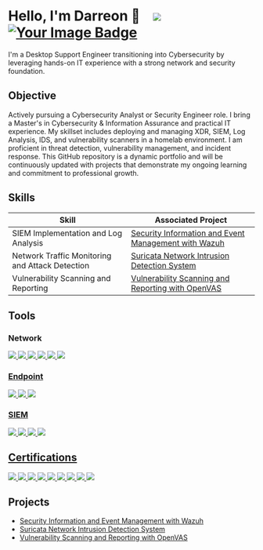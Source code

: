 # Hello, I'm Darreon 👋 &nbsp;&nbsp; <a href="https://www.linkedin.com/in/darreon-phillips-"><img src="https://img.shields.io/badge/-LinkedIn-0072b1?&style=for-the-badge&logo=linkedin&logoColor=white" /></a> &nbsp;&nbsp; <a href="https://tryhackme.com/p/dphil97"><img src="https://tryhackme-badges.s3.amazonaws.com/dphil97.png" alt="Your Image Badge" /></a>

I'm a Desktop Support Engineer transitioning into Cybersecurity by leveraging hands-on IT experience with a strong network and security foundation.

## Objective

Actively pursuing a Cybersecurity Analyst or Security Engineer role. I bring a Master's in Cybersecurity & Information Assurance and practical IT experience. My skillset includes deploying and managing XDR, SIEM, Log Analysis, IDS, and vulnerability scanners in a homelab environment. I am proficient in threat detection, vulnerability management, and incident response. This GitHub repository is a dynamic portfolio and will be continuously updated with projects that demonstrate my ongoing learning and commitment to professional growth.

## Skills

| Skill                                         | Associated Project         |
|-----------------------------------------------|----------------------------|
| SIEM Implementation and Log Analysis          | <a href="https://github.com/DaPhilll/Wazuh-Deployment">Security Information and Event Management with Wazuh</a>|
| Network Traffic Monitoring and Attack Detection | <a href="https://github.com/DaPhilll/Suricata-Network-Intrusion-Detection-System">Suricata Network Intrusion Detection System</a>|
| Vulnerability Scanning and Reporting         | <a href="https://github.com/DaPhilll/Vulnerability-Scanning-and-Reporting-with-OpenVAS">Vulnerability Scanning and Reporting with OpenVAS</a>|


## Tools

### Network
<div>
    <a href="https://www.wireshark.org/" target="_blank">
        <img src="https://img.shields.io/badge/-Wireshark-0077CC?&style=for-the-badge&logo=Wireshark&logoColor=white" />
    <a href="https://suricata.io/" target="_blank">
        <img src="https://img.shields.io/badge/-Suricata-ff6600?&style=for-the-badge&logo=Suricata&logoColor=white" />
    <a href="https://www.rapid7.com/" target="_blank">
        <img src="https://img.shields.io/badge/-Rapid7-ff6600?&style=for-the-badge&logo=rapid7&logoColor=white" />
    <a href="https://www.pfsense.org/" target="_blank">
        <img src="https://img.shields.io/badge/-pfSense-0074d9?&style=for-the-badge&logo=pfsense&logoColor=white" />
    <a href="https://www.openvas.org/" target="_blank">
        <img src="https://img.shields.io/badge/-OpenVAS-66cc33?&style=for-the-badge&logo=openvas&logoColor=white" />
    <a href="https://nmap.org/" target="_blank">
        <img src="https://img.shields.io/badge/-Nmap-4682b4?&style=for-the-badge&logo=nmap&logoColor=white" />
</div>

### Endpoint
<div>
    <a href="https://www.microsoft.com/en-us/microsoft-365/microsoft-defender-for-individuals" target="_blank">
        <img src="https://img.shields.io/badge/-Microsoft_Defender_for_Endpoint-0078d7?&style=for-the-badge&logo=Microsoft&logoColor=white" />
    <a href="https://www.sentinelone.com/" target="_blank">
        <img src="https://img.shields.io/badge/-SentinelOne-472a64?&style=for-the-badge&logo=SentinelOne&logoColor=white" />
    <a href="https://docs.velociraptor.app/" target="_blank">
        <img src="https://img.shields.io/badge/-Velociraptor-4caf50?&style=for-the-badge&logo=Velociraptor&logoColor=white" />
</div>

### SIEM
<div>
    <a href="https://learn.microsoft.com/en-us/azure/sentinel/overview?tabs=azure-portal" target="_blank">
        <img src="https://img.shields.io/badge/-Microsoft_Sentinel-0078D4?&style=for-the-badge&logo=Microsoft&logoColor=white" />
    <a href="https://www.splunk.com/" target="_blank">
        <img src="https://img.shields.io/badge/-Splunk-000000?&style=for-the-badge&logo=Splunk&logoColor=white" />
    <a href="https://www.elastic.co/" target="_blank">
        <img src="https://img.shields.io/badge/-Elastic-0077cc?&style=for-the-badge&logo=Elastic&logoColor=white" />
    <a href="https://wazuh.com/" target="_blank">
        <img src="https://img.shields.io/badge/-Wazuh-0055a4?&style=for-the-badge&logo=wazuh&logoColor=white" />
</div>

## Certifications
<div>  
    <a href="https://www.credly.com/badges/eb4a3bad-5e6e-467d-80fc-4cf06b980f86/public_url" target="_blank">
        <img src="https://img.shields.io/badge/-SSCP-009639?&style=for-the-badge&logo=ISC2&logoColor=white" />
    </a>
    <a href="https://www.credly.com/badges/7254c8cb-7351-41e4-9b4d-3339ae0c8754/public_url" target="_blank">
        <img src="https://img.shields.io/badge/-CySA%2B-e2231a?&style=for-the-badge&logo=CompTIA&logoColor=white" />
    </a>
    <a href="https://www.credly.com/badges/85c805a3-a2e7-4972-b59d-d2558d6d3170/public_url" target="_blank">
        <img src="https://img.shields.io/badge/-Security%2B-e2231a?&style=for-the-badge&logo=CompTIA&logoColor=white" />
    </a>
    <a href="https://www.credly.com/badges/d3e082ef-5172-4295-b89d-b5f68ea7423d/public_url" target="_blank">
        <img src="https://img.shields.io/badge/-Network%2B-e2231a?&style=for-the-badge&logo=CompTIA&logoColor=white" />
    </a>
    <a href="https://www.credly.com/badges/c5b192af-d722-432b-92c4-65fa963e88d1/public_url" target="_blank">
        <img src="https://img.shields.io/badge/-CCNA-049fd9?&style=for-the-badge&logo=Cisco&logoColor=white" />
    </a>
    <a href="https://www.credly.com/badges/2c852440-4ce7-4e1f-9351-7b2e05d285aa/public_url" target="_blank">
        <img src="https://img.shields.io/badge/-Project%2B-e2231a?&style=for-the-badge&logo=CompTIA&logoColor=white" />
    </a>
    <a href="https://aspen.eccouncil.org/Verify" target="_blank">
        <img src="https://img.shields.io/badge/-CEH-c8102e?&style=for-the-badge&logo=EC-Council&logoColor=white" />
    </a>
    <a href="https://cs.lpi.org/caf/Xamman/certification/verify/LPI000544306/yfghwgr8yz" target="_blank">
        <img src="https://img.shields.io/badge/-Linux%20Essentials-ffd700?&style=for-the-badge&logo=LPI&logoColor=white" />
    </a>
    <a href="https://www.credly.com/badges/2f45e3d8-9628-4172-9b38-fc2f37266810/public_url" target="_blank">
        <img src="https://img.shields.io/badge/-A%2B-e2231a?&style=for-the-badge&logo=CompTIA&logoColor=white" />
    </a>
</div>






## Projects
- <a href="https://github.com/DaPhilll/Wazuh-Deployment">Security Information and Event Management with Wazuh</a>
- <a href="https://github.com/DaPhilll/Suricata-Network-Intrusion-Detection-System">Suricata Network Intrusion Detection System</a>
- <a href="https://github.com/DaPhilll/Vulnerability-Scanning-and-Reporting-with-OpenVAS">Vulnerability Scanning and Reporting with OpenVAS</a>
